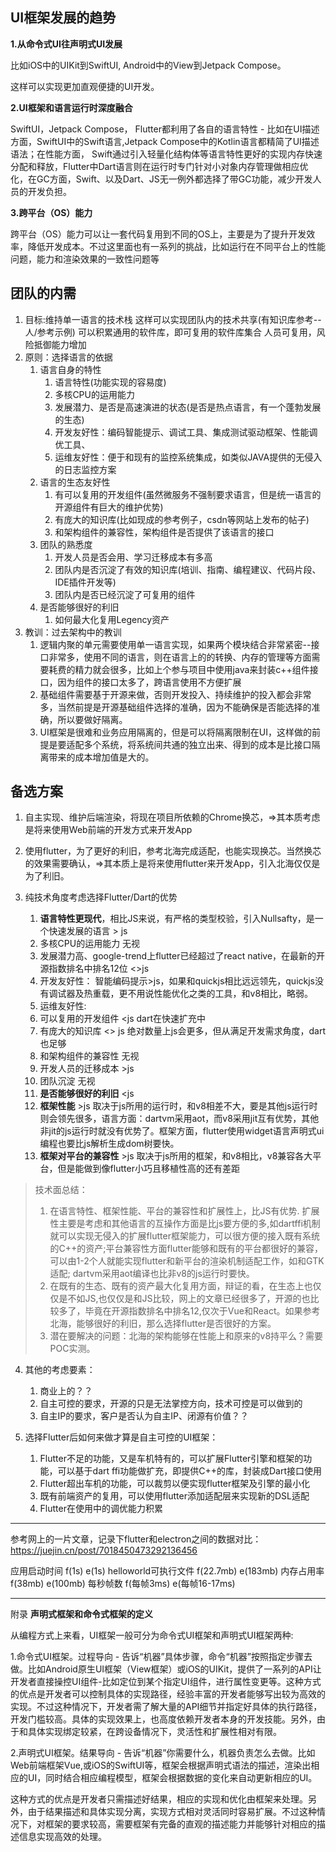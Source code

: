 
## UI框架发展的趋势

**1.从命令式UI往声明式UI发展**

比如iOS中的UIKit到SwiftUI, Android中的View到Jetpack Compose。

这样可以实现更加直观便捷的UI开发。

**2.UI框架和语言运行时深度融合**

SwiftUI，Jetpack Compose， Flutter都利用了各自的语言特性 - 比如在UI描述方面，SwiftUI中的Swift语言,Jetpack Compose中的Kotlin语言都精简了UI描述语法；在性能方面， Swift通过引入轻量化结构体等语言特性更好的实现内存快速分配和释放，Flutter中Dart语言则在运行时专门针对小对象内存管理做相应优化，在GC方面，Swift、以及Dart、JS无一例外都选择了带GC功能，减少开发人员的开发负担。

**3.跨平台（OS）能力**

跨平台（OS）能力可以让一套代码复用到不同的OS上，主要是为了提升开发效率，降低开发成本。不过这里面也有一系列的挑战，比如运行在不同平台上的性能问题，能力和渲染效果的一致性问题等

## 团队的内需

1. 目标:维持单一语言的技术栈
   这样可以实现团队内的技术共享(有知识库参考--人/参考示例)
   可以积累通用的软件库，即可复用的软件库集合
   人员可复用，风险抵御能力增加
2. 原则：选择语言的依据
   1. 语言自身的特性
      1. 语言特性(功能实现的容易度)
      2. 多核CPU的运用能力
      3. 发展潜力、是否是高速演进的状态(是否是热点语言，有一个蓬勃发展的生态)
      4. 开发友好性：编码智能提示、调试工具、集成测试驱动框架、性能调优工具、
      5. 运维友好性：便于和现有的监控系统集成，如类似JAVA提供的无侵入的日志监控方案
   2. 语言的生态友好性
      1. 有可以复用的开发组件(虽然微服务不强制要求语言，但是统一语言的开源组件有巨大的维护优势)
      2. 有庞大的知识库(比如现成的参考例子，csdn等网站上发布的帖子)
      3. 和架构组件的兼容性，架构组件是否提供了该语言的接口
   3. 团队的熟悉度
      1. 开发人员是否会用、学习迁移成本有多高
      2. 团队内是否沉淀了有效的知识库(培训、指南、编程建议、代码片段、IDE插件开发等)
      3. 团队内是否已经沉淀了可复用的组件
   4. 是否能够很好的利旧
      1. 如何最大化复用Legency资产
3. 教训：过去架构中的教训
   1. 逻辑内聚的单元需要使用单一语言实现，如果两个模块结合非常紧密--接口非常多，使用不同的语言，则在语言上的的转换、内存的管理等方面需要耗费的精力就会很多，比如上个参与项目中使用java来封装c++组件接口，因为组件的接口太多了，跨语言使用不方便扩展
   2. 基础组件需要基于开源来做，否则开发投入、持续维护的投入都会非常多，当然前提是开源基础组件选择的准确，因为不能确保是否能选择的准确，所以要做好隔离。
   3. UI框架是很难和业务应用隔离的，但是可以将隔离限制在UI，这样做的前提是要适配多个系统，将系统间共通的独立出来、得到的成本是比接口隔离带来的成本增加值是大的。

## 备选方案

1. 自主实现、维护后端渲染，将现在项目所依赖的Chrome换芯，=>其本质考虑是将来使用Web前端的开发方式来开发App
2. 使用flutter，为了更好的利旧，参考北海完成适配，也能实现换芯。当然换芯的效果需要确认，=>其本质上是将来使用flutter来开发App，引入北海仅仅是为了利旧。 

3. 纯技术角度考虑选择Flutter/Dart的优势
   1. **语言特性更现代**，相比JS来说，有严格的类型校验，引入Nullsafty，是一个快速发展的语言  > js
   2. 多核CPU的运用能力  无视
   3. 发展潜力高、google-trend上flutter已经超过了react native，在最新的开源指数排名中排名12位 <>js
   4. 开发友好性： 智能编码提示>js，如果和quickjs相比远远领先，quickjs没有调试器及热重载，更不用说性能优化之类的工具，和v8相比，略弱。
   5. 运维友好性: 
   6. 可以复用的开发组件  <js  dart在快速扩充中
   7. 有庞大的知识库     <> js 绝对数量上js会更多，但从满足开发需求角度，dart也足够  
   8. 和架构组件的兼容性    无视
   9. 开发人员的迁移成本  >js
   10. 团队沉淀  无视
   11. **是否能够很好的利旧** <js
   12. **框架性能**  >js  取决于js所用的运行时，和v8相差不大，要是其他js运行时则会领先很多，语言方面：dartvm采用aot，而v8采用jit互有优势，其他非jit的js运行时就没有优势了。框架方面，flutter使用widget语言声明式ui编程也要比js解析生成dom树要快。
   13. **框架对平台的兼容性** >js 取决于js所用的框架，和v8相比，v8兼容各大平台，但是能做到像flutter小巧且移植性高的还有差距


> 技术面总结：
> 1. 在语言特性、框架性能、平台的兼容性和扩展性上，比JS有优势.  扩展性主要是考虑和其他语言的互操作方面是比js要方便的多,如dartffi机制就可以实现无侵入的扩展flutter框架能力，可以很方便的接入既有系统的C++的资产;平台兼容性方面flutter能够和既有的平台都很好的兼容，可以由1-2个人就能实现flutter和新平台的渲染机制适配工作，如和GTK适配; dartvm采用aot编译也比非v8的js运行时要快。
> 2. 在既有的生态、既有的资产最大化复用方面，辩证的看，在生态上也仅仅是不如JS,也仅仅是和JS比较，网上的文章已经很多了，开源的也比较多了，毕竟在开源指数排名中排名12,仅次于Vue和React。如果参考北海，能够很好的利旧，那么选择flutter是否很好的方案。
> 3. 潜在要解决的问题：北海的架构能够在性能上和原来的v8持平么？需要POC实测。

4. 其他的考虑要素：
   1. 商业上的？？
   2. 自主可控的要求，开源的只是无法掌控方向，技术可控是可以做到的
   3. 自主IP的要求，客户是否认为自主IP、闭源有价值？？

5. 选择Flutter后如何来做才算是自主可控的UI框架：
   1. Flutter不足的功能，又是车机特有的，可以扩展Flutter引擎和框架的功能，可以基于dart ffi功能做扩充，即提供C++的库，封装成Dart接口使用
   2. Flutter超出车机的功能，可以裁剪以便实现flutter框架及引擎的最小化
   3. 既有前端资产的复用，可以使用flutter添加适配层来实现新的DSL适配
   4. Flutter在使用中的调优能力积累


---
参考网上的一片文章，记录下flutter和electron之间的数据对比：
https://juejin.cn/post/7018450473292136456

应用启动时间  f(1s) e(1s)
helloworld可执行文件 f(22.7mb) e(183mb)
内存占用率    f(38mb) e(100mb)
每秒帧数      f(每帧3ms) e(每帧16-17ms)

---
附录
**声明式框架和命令式框架的定义**

从编程方式上来看，UI框架一般可分为命令式UI框架和声明式UI框架两种:

1.命令式UI框架。过程导向 - 告诉“机器”具体步骤，命令“机器”按照指定步骤去做。比如Android原生UI框架（View框架）或iOS的UIKit，提供了一系列的API让开发者直接操控UI组件-比如定位到某个指定UI组件，进行属性变更等。这种方式的优点是开发者可以控制具体的实现路径，经验丰富的开发者能够写出较为高效的实现。不过这种情况下，开发者需了解大量的API细节并指定好具体的执行路径，开发门槛较高。具体的实现效果上，也高度依赖开发者本身的开发技能。另外，由于和具体实现绑定较紧，在跨设备情况下，灵活性和扩展性相对有限。

2.声明式UI框架。结果导向 - 告诉“机器”你需要什么，机器负责怎么去做。比如Web前端框架Vue,或iOS的SwiftUI等，框架会根据声明式语法的描述，渲染出相应的UI，同时结合相应编程模型，框架会根据数据的变化来自动更新相应的UI。

这种方式的优点是开发者只需描述好结果，相应的实现和优化由框架来处理。另外，由于结果描述和具体实现分离，实现方式相对灵活同时容易扩展。不过这种情况下，对框架的要求较高，需要框架有完备的直观的描述能力并能够针对相应的描述信息实现高效的处理。




